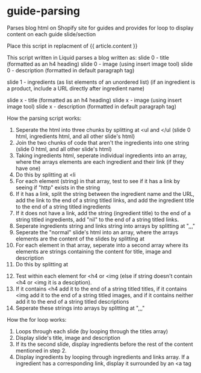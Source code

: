 # guide-parsing
Parses blog html on Shopify site for guides and provides for loop to display content on each guide slide/section

Place this script in replacment of {{ article.content }}

This script written in Liquid parses a blog written as:
slide 0 - title (formatted as an h4 heading)
slide 0 - image (using insert image tool)
slide 0 - description (formatted in default paragraph tag)

slide 1 - ingredients (as list elements of an unordered list)
  (if an ingredient is a product, include a URL directly after ingredient name)
  
slide x - title (formatted as an h4 heading)
slide x - image (using insert image tool)
slide x - description (formatted in default paragraph tag)

How the parsing script works:
  1. Seperate the html into three chunks by splitting at <ul and </ul (slide 0 html, ingredients html, and all other slide's html)
  2. Join the two chunks of code that aren't the ingredients into one string (slide 0 html, and all other slide's html)
  3. Taking ingredients html, seperate individual ingredients into an array, where the arrays elements are each ingredient and their link (if they have one) 
  4. Do this by splitting at <li
  5. For each element (string) in that array, test to see if it has a link by seeing if "http" exists in the string
  6. If it has a link, split the string between the ingredient name and the URL, add the link to the end of a string titled links, and add the ingredient title to the end of a string titled ingredients
  7. If it does not have a link, add the string (ingredient title) to the end of a string titled ingredients, add "nil" to the end of a string titled links.
  8. Seperate ingredients string and links string into arrays by splitting at ",,,"
  9. Seperate the "normal" slide's html into an array, where the arrays elements are the content of the slides by splitting at </h4>
  10. For each element in that array, seperate into a second array where its elements are strings containing the content for title, image and description 
  11. Do this by splitting at <p>
  12. Test within each element for <h4 or <img (else if string doesn't contain <h4 or <img it is a desciption). 
  13. If it contains <h4 add it to the end of a string titled titles, if it contains <img add it to the end of a string titled images, and if it contains neither add it to the end of a string titled descriptions
  14. Seperate these strings into arrays by splitting at ",,,"
  
 How the for loop works:
  1. Loops through each slide (by looping through the titles array)
  2. Display slide's title, image and description
  3. If its the second slide, display ingredients before the rest of the content mentioned in step 2.
  4. Display ingredients by looping through ingredients and links array. If a ingredient has a corresponding link, display it surrounded by an <a tag

